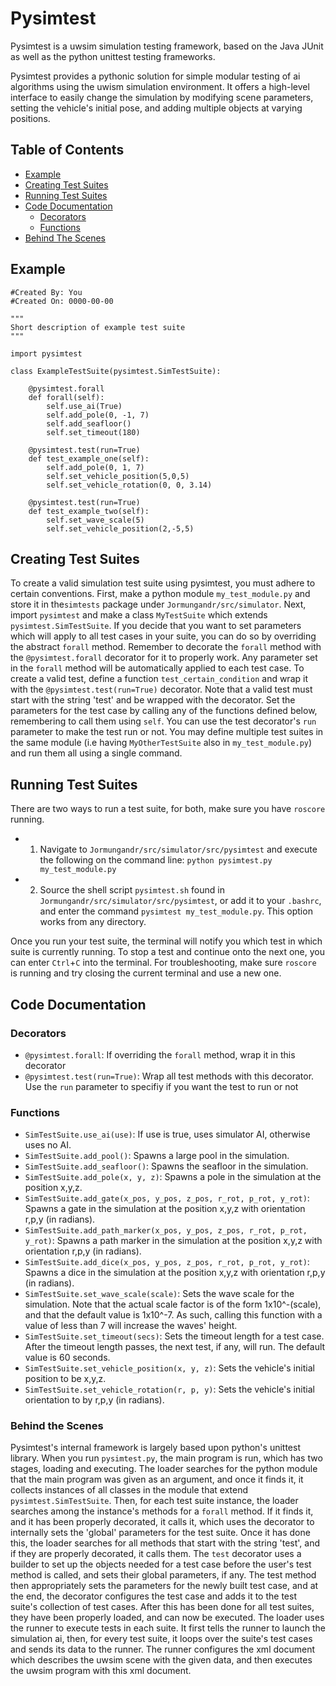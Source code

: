
# Pysimtest
Pysimtest is a uwsim simulation testing framework, based on the Java JUnit as well as the python unittest testing frameworks.

Pysimtest provides a pythonic solution for simple modular testing of ai algorithms using the uwism simulation environment. It offers a high-level interface to easily change the simulation by modifying scene parameters, setting the vehicle's initial pose, and adding multiple objects at varying positions.

## Table of Contents
- [Example](#example)
- [Creating Test Suites](#creating-test-suites)
- [Running Test Suites](#running-test-suites)
- [Code Documentation](#code-documentation)
  - [Decorators](#decorators)
  - [Functions](#functions)
- [Behind The Scenes](#behind-the-scenes)


## Example
```
#Created By: You
#Created On: 0000-00-00

"""
Short description of example test suite
"""

import pysimtest

class ExampleTestSuite(pysimtest.SimTestSuite):

    @pysimtest.forall
    def forall(self):
        self.use_ai(True)
        self.add_pole(0, -1, 7)
        self.add_seafloor()
        self.set_timeout(180)

    @pysimtest.test(run=True)
    def test_example_one(self):
        self.add_pole(0, 1, 7)
        self.set_vehicle_position(5,0,5)
        self.set_vehicle_rotation(0, 0, 3.14)

    @pysimtest.test(run=True)
    def test_example_two(self):
        self.set_wave_scale(5)
        self.set_vehicle_position(2,-5,5)

```

## Creating Test Suites
To create a valid simulation test suite using pysimtest, you must adhere to certain conventions. First, make a python module `my_test_module.py` and store it in the`simtests` package under `Jormungandr/src/simulator`. Next, import `pysimtest` and make a class `MyTestSuite` which extends `pysimtest.SimTestSuite`.  If you decide that you want to set parameters which will apply to all test cases in your suite, you can do so by overriding the abstract `forall` method. Remember to decorate the `forall` method with the `@pysimtest.forall` decorator for it to properly work.  Any parameter set in the `forall` method will be automatically applied to each test case.  To create a valid test, define a function `test_certain_condition` and wrap it with the `@pysimtest.test(run=True)` decorator. Note that a valid test must start with the string 'test' and be wrapped with the decorator.  Set the parameters for the test case by calling any of the functions defined below, remembering to call them using `self`. You can use the test decorator's `run` parameter to make the test run or not. You may define multiple test suites in the same module (i.e having `MyOtherTestSuite` also in `my_test_module.py`) and run them all using a single command.

## Running Test Suites
There are two ways to run a test suite, for both, make sure you have `roscore` running.
- 1.  Navigate to `Jormungandr/src/simulator/src/pysimtest` and execute the following on the command line: `python pysimtest.py my_test_module.py`
- 2. Source the shell script `pysimtest.sh` found in `Jormungandr/src/simulator/src/pysimtest`, or add it to your `.bashrc`, and enter the command `pysimtest my_test_module.py`. This option works from any directory.

Once you run your test suite, the terminal will notify you which test in which suite is currently running. To stop a test and continue onto the next one, you can enter `Ctrl`+`C` into the terminal. For troubleshooting, make sure `roscore` is running and try closing the current terminal and use a new one.

## Code Documentation

### Decorators
- `@pysimtest.forall`: If overriding the `forall` method, wrap it in this decorator
- `@pysimtest.test(run=True)`: Wrap all test methods with this decorator. Use the `run` parameter to specifiy if you want the test to run or not

### Functions
- `SimTestSuite.use_ai(use)`: If use is true, uses simulator AI, otherwise uses no AI.
- `SimTestSuite.add_pool()`: Spawns a large pool in the simulation.
- `SimTestSuite.add_seafloor()`: Spawns the seafloor in the simulation.
- `SimTestSuite.add_pole(x, y, z)`: Spawns a pole in the simulation at the position x,y,z.
- `SimTestSuite.add_gate(x_pos, y_pos, z_pos, r_rot, p_rot, y_rot)`: Spawns a gate in the simulation at the position x,y,z with orientation r,p,y (in radians).
- `SimTestSuite.add_path_marker(x_pos, y_pos, z_pos, r_rot, p_rot, y_rot)`: Spawns a path marker in the simulation at the position x,y,z with orientation r,p,y (in radians).
- `SimTestSuite.add_dice(x_pos, y_pos, z_pos, r_rot, p_rot, y_rot)`: Spawns a dice in the simulation at the position x,y,z with orientation r,p,y (in radians).
- `SimTestSuite.set_wave_scale(scale)`: Sets the wave scale for the simulation. Note that the actual scale factor is of the form 1x10^-(scale), and that the default value is 1x10^-7. As such, calling this function with a value of less than 7 will increase the waves' height.
- `SimTestSuite.set_timeout(secs)`: Sets the timeout length for a test case.  After the timeout length passes, the next test, if any, will run. The default value is 60 seconds.
- `SimTestSuite.set_vehicle_position(x, y, z)`: Sets the vehicle's initial position to be x,y,z.
- `SimTestSuite.set_vehicle_rotation(r, p, y)`: Sets the vehicle's initial orientation to by r,p,y (in radians).

### Behind the Scenes
Pysimtest's internal framework is largely based upon python's unittest library. When you run `pysimtest.py`, the main program is run, which has two stages, loading and executing. The loader searches for the python module that the main program was given as an argument, and once it finds it, it collects instances of all classes in the module that extend `pysimtest.SimTestSuite`. Then, for each test suite instance, the loader searches among the instance's methods for a `forall` method. If it finds it, and it has been properly decorated, it calls it, which uses the decorator to internally sets the 'global' parameters for the test suite. Once it has done this, the loader searches for all methods that start with the string 'test', and if they are properly decorated, it calls them. The `test` decorator uses a builder to set up the objects needed for a test case before the user's test method is called, and sets their global parameters, if any.   The test method then appropriately sets the parameters for the newly built test case, and at the end, the decorator configures the test case and adds it to the test suite's collection of test cases. After this has been done for all test suites, they have been properly loaded, and can now be executed. The loader uses the runner to execute tests in each suite. It first tells the runner to launch the simulation ai, then, for every test suite, it loops over the suite's test cases and sends its data to the runner. The runner configures the xml document which describes the uwsim scene with the given data, and then executes the uwsim program with this xml document.  
